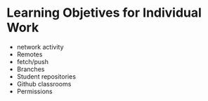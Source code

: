 # Learning Objetives for Individual Work

* network activity
* Remotes
* fetch/push
* Branches
* Student repositories
* Github classrooms
* Permissions
